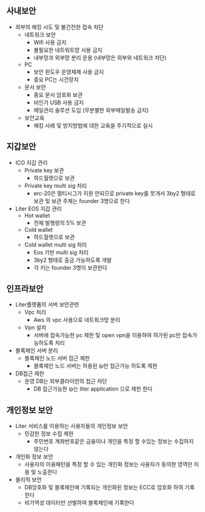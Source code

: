 ## 사내보안	
  - 외부의 해킹 시도 및 불건전한 접속 차단	
    - 네트워크 보안	
      - Wifi 사용 금지
	  - 불필요한 네트워트망 사용 금지
	  - 내부망과 외부망 분리 운용 (내부망은 외부와 네트워크 차단)
  	- PC 
  	  - 보안	윈도우 운영체제 사용 금지
	  - 중요 PC는 시건장치
	- 문서 보안	
	  - 중요 문서 암호화 보관
	  - 비인가 USB 사용 금지
	  - 메일관리 솔루션 도입 (무분별한 외부메일발송 금지)
	- 보안교육	
	  - 해킹 사례 및 방지방법에 대한 교육을 주기적으로 실시

## 지갑보안	
  - ICO 지갑 관리	
    - Private key 보관
      - 하드월렛으로 보관
	- Private key multi sig 처리	
	  - erc-20은 멀티시그가 지원 안되므로 private key를 쪼개서 3by2 형태로 보관  및 보관 주체는 founder 3명으로 한다
  - Liter EOS 지갑 관리	
    - Hot wallet	
      - 전체 발행량의 5% 보관 
	- Cold wallet	
	  - 하드월렛으로 보관
	- Cold wallet multi sig 처리	
	  - Eos 기반 multi sig 처리
	  - 3by2 형태로 출금 가능하도록 개발
	  - 각 키는 founder 3명이 보관한다

## 인프라보안
  - Liter플랫폼의 서버 보안관련	
    - Vpc 처리	
      - Aws 의 vpc 사용으로 네트워크망 분리
	- Vpn 설치	
	  - 서버에 접속가능한 pc 제한 및 open vpn을 이용하여 허가된 pc만 접속가능하도록 처리
  - 블록체인 서버 분리	
    - 블록체인 노드 서버 접근 제한	
      - 블록체인 노드 서버는 허용된 ip만 접근가능 하도록 제한
  - DB접근 제한	
    - 운영 DB는 외부클라이언의 접근 차단	
      - DB 접근가능한 ip는 liter application 으로 제한 한다

## 개인정보 보안	
  - Liter 서비스를 이용하는 사용자들의 개인정보 보안	
    - 민감한 정보 수집 제한	
      - 주민번호 계좌번호같은 금융이나 개인을 특정 할 수있는 정보는 수집하지 않는다
  - 개인화 정보 보안	
    - 사용자의 이용패턴을 특정 할 수 있는 개인화 정보는 사용자가 동의한 영역만 이용 및 노출한다
  - 물리적 보안	
    - DB앙호화 및 블록체인에 기록되는 개인화된 정보는 ECC로 암호화 하여 기록한다
    - 비가역성 데이터만 선벌하여 블록체인에 기록한다